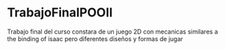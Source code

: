 # TrabajoFinalPOOII
Trabajo final del curso constara de un juego 2D con mecanicas similares a the binding of isaac pero diferentes diseños y formas de jugar

